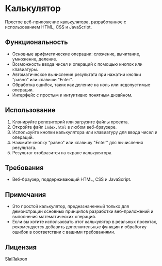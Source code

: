 # Калькулятор

Простое веб-приложение калькулятора, разработанное с использованием HTML, CSS и JavaScript.

## Функциональность

- Основные арифметические операции: сложение, вычитание, умножение, деление.
- Возможность ввода чисел и операций с помощью кнопок или клавиатуры.
- Автоматическое вычисление результата при нажатии кнопки "равно" или клавиши "Enter".
- Обработка ошибок, таких как деление на ноль или недопустимые операции.
- Интерфейс с простым и интуитивно понятным дизайном.

## Использование

1. Клонируйте репозиторий или загрузите файлы проекта.
2. Откройте файл `index.html` в любом веб-браузере.
3. Используйте кнопки калькулятора или клавиатуру для ввода чисел и операций.
4. Нажмите кнопку "равно" или клавишу "Enter" для вычисления результата.
5. Результат отобразится на экране калькулятора.

## Требования

- Веб-браузер, поддерживающий HTML, CSS и JavaScript.

## Примечания

- Это простой калькулятор, предназначенный только для демонстрации основных принципов разработки веб-приложений и выполнения математических операций.
- Если вы хотите использовать этот калькулятор в реальных проектах, рекомендуется добавить дополнительные функции и обработку ошибок в соответствии с вашими требованиями.

## Лицензия

[SlaiRakoon](https://github.com/SlainRakoon)

